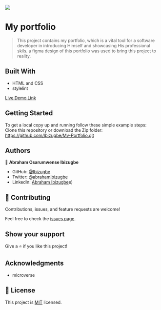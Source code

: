 ![](https://img.shields.io/badge/Microverse-blueviolet)

# My portfolio

> This project contains my portfolio, which is a vital tool for a software developer in introducing Himself and showcasing His professional skils. a figma design of this portfolio was used to bring this project to reality.

## Built With

- HTML and CSS
- stylelint

[Live Demo Link](https://livedemo.com)

## Getting Started

To get a local copy up and running follow these simple example steps:
Clone this repository or download the Zip folder: https://github.com/Ibizugbe/My-Portfolio.git

## Authors

👤 **Abraham Osarumwense Ibizugbe**

- GitHub: [@Ibizugbe](https://github.com/Ibizugbe)
- Twitter: [@abrahamibizugbe](https://twitter.com/AbrahamIbizugbe)
- LinkedIn: [Abraham Ibizugbe](https://www.linkedin.com/in/abraham-ibizugbe-763791115/)e)

## 🤝 Contributing

Contributions, issues, and feature requests are welcome!

Feel free to check the [issues page](../../issues/).

## Show your support

Give a ⭐️ if you like this project!

## Acknowledgments

- microverse

## 📝 License

This project is [MIT](./MIT.md) licensed.
